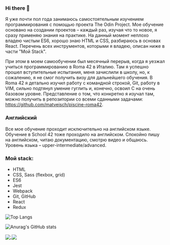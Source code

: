 ### Hi there 👋

Я уже почти пол года занимаюсь самостоятельным изучением программирования с помощью проекта The Odin Project. Мое обучение основано на создании проектов – каждый раз, изучая что то новое, я сразу применяю знания на практике. На данный момент неплохо владею чистым ES6, хорошо знаю HTML и CSS, разбираюсь в основах React. Перечень всех инструментов, которыми я владею, описан ниже в части "Мой Stack".

При этом в моем самообучении был месячный перерыв, когда я уезжал учиться программированию в Roma 42 в Италию. Там я успешно прошел вступительные испытания, меня зачислили в школу, но, к сожалению, я не смог получить визу для дальнейшего обучения. В Roma 42 я детально изучил работу с командной строкой, Git, работу в VIM, сильно подтянул умение гуглить и, конечно, освоил C на очень базовом уровне. Представление о том, что конкретно я изучал там, можно получить в репозитории со всеми сданными задачами: https://github.com/matveisch/piscine-roma42.

### Английский
Все мое обучение проходит исключительно на английском языке. Обучение в School 42 тоже проходило на английском. Спокойно пишу на английском, читаю документацию, смотрю видео и общаюсь. Уровень языка – upper-intermediate/advanced.

### Мой stack:
- HTML
- CSS, Sass (flexbox, grid)
- ES6
- Jest
- Webpack
- Git, GitHub
- React
- Redux

![Top Langs](https://github-readme-stats.vercel.app/api/top-langs/?username=matveisch&layout=compact&theme=darcula)

![Anurag's GitHub stats](https://github-readme-stats.vercel.app/api?username=anuraghazra&count_private=true)

<a href="https://github.com/anuraghazra/github-readme-stats">
  <img align="center" src="https://github-readme-stats.vercel.app/api?username=matveisch&count_private=true&hide=prs,issues,contribs&theme=darcula" />
</a>
<a href="https://github.com/anuraghazra/convoychat">
  <img align="center" src="https://github-readme-stats.vercel.app/api/top-langs/?username=matveisch&layout=compact&theme=darcula" />
</a>
